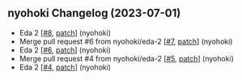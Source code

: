 ## nyohoki Changelog (2023-07-01)
- Eda 2 [[#8](https://github.com/nyohoki/tsumiki/pull/8), [patch](https://github.com/nyohoki/tsumiki/pull/8.patch)] (nyohoki)
- Merge pull request #6 from nyohoki/eda-2 [[#7](https://github.com/nyohoki/tsumiki/pull/7), [patch](https://github.com/nyohoki/tsumiki/pull/7.patch)] (nyohoki)
- Eda 2 [[#6](https://github.com/nyohoki/tsumiki/pull/6), [patch](https://github.com/nyohoki/tsumiki/pull/6.patch)] (nyohoki)
- Merge pull request #4 from nyohoki/eda-2 [[#5](https://github.com/nyohoki/tsumiki/pull/5), [patch](https://github.com/nyohoki/tsumiki/pull/5.patch)] (nyohoki)
- Eda 2 [[#4](https://github.com/nyohoki/tsumiki/pull/4), [patch](https://github.com/nyohoki/tsumiki/pull/4.patch)] (nyohoki)
